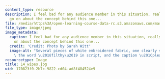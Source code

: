 ```yaml
---
content_type: resource
description: I feel bad for any audience member in this situation, really. I could
  go on about the concept behind this one...
file: /media/https%3A/open-learning-course-data-rc.s3.amazonaws.com/mas-962-special-topics-new-textiles-spring-2010/170823f02b7c9822cd04ad8f484524e9_14_wipes.jpg
file_type: image/jpeg
image_metadata:
  caption: I feel bad for any audience member in this situation, really. I could go
    on about the concept behind this one...
  credit: 'Credit: Photo by Sarah Witt'
  image-alt: "Several pieces of white embroidered fabric, one clearly showing with\
    \ the word \u2018filthy\u2019 in script, and the caption \u201Cplease, take one.\u201D"
resourcetype: Image
title: 14_wipes.jpg
uid: 170823f0-2b7c-9822-cd04-ad8f484524e9
---
```

